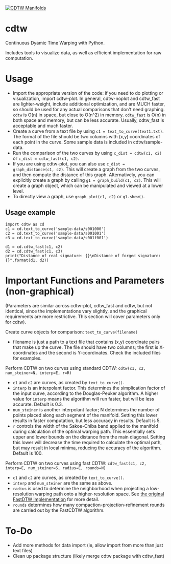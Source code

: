 <a href="databricks.com"><img src="https://i.imgur.com/mPcCDfT.png" title="CDTW Manifolds"></a>

# cdtw
Continuous Dyamic Time Warping with Python.
 
Includes tools to visualize data, as well as efficient implementation for raw computation.

# Usage
 - Import the appropriate version of the code: if you need to do plotting or visualization, import cdtw-plot. In general, cdtw-noplot and cdtw_fast are lighter-weight, include additional optimization, and are MUCH faster, so should be used for any actual comparisons that don't need graphing. `cdtw` is O(n) in space, but close to O(n^2) in memory. `cdtw_fast` is O(n) in both space and memory, but can be less accurate. Usually, cdtw_fast is acceptable and much faster.
 - Create a curve from a text file by using `c1 = text_to_curve(text1.txt)`. The format of the file should be two columns with (x,y) coordinates of each point in the curve. Some sample data is included in cdtw/sample-data.
 - Run the comparison of the two curves by using `c_dist = cdtw(c1, c2)` or `c_dist = cdtw_fast(c1, c2)`. 
 - If you are using cdtw-plot, you can also use `c_dist = graph_distance(c1, c2)`. This will create a graph from the two curves, and then compute the distance of this graph. Alternatively, you can explicitly create a graph by calling `g1 = graph_build(c1, c2)`. This will create a graph object, which can be manipulated and viewed at a lower level.
 - To directly view a graph, use `graph_plot(c1, c2)` or `g1.show()`.
 
## Usage example
```
import cdtw as cd
c1 = cd.text_to_curve('sample-data/s001000')
c2 = cd.text_to_curve('sample-data/s001001')
c3 = cd.text_to_curve('sample-data/s001f001')

d1 = cd.cdtw_fast(c1, c2)
d2 = cd.cdtw_fast(c1, c3)
print("Distance of real signature: {}\nDistance of forged signature: {}".format(d1, d2))
```

# Important Functions and Parameters (non-graphical)
(Parameters are similar across cdtw-plot, cdtw_fast and cdtw, but not identical, since the implementations vary slightly, and the graphical requirements are more restrictive. This section will cover parameters only for cdtw).

Create curve objects for comparison: `text_to_curve(filename)`
- filename is just a path to a text file that contains (x,y) coordinate pairs that make up the curve. The file should have two columns; the first is X-coordinates and the second is Y-coordinates. Check the included files for examples.

Perform CDTW on two curves using standard CDTW: `cdtw(c1, c2, num_steiner=N, interp=E, r=R)`
- `c1` and `c2` are curves, as created by `text_to_curve()`.
- `interp` is an interpolant factor. This determines the simplication factor of the input curve, according to the Douglas-Peuker algorithm. A higher value for `interp` means the algorithm will run faster, but will be less accurate. Default is 0.3.
- `num_steiner` is another interpolant factor; N determines the number of points placed along each segment of the manifold. Setting this lower results in faster computation, but less accuracy in results. Default is 5.
- `r` controls the width of the Sakoe-Chiba band applied to the manifold during calculation of the optimal warping path. This essentially sets upper and lower bounds on the distance from the main diagonal. Setting this lower will decrease the time required to calculate the optimal path, but may result in local minima, reducing the accuracy of the algorithm. Default is 100.

Perform CDTW on two curves using fast CDTW: `cdtw_fast(c1, c2, interp=E, num_steiner=S, radius=E, rounds=N)`
- `c1` and `c2` are curves, as created by `text_to_curve()`.
- `interp` and `num_steiner` are the same as above.
- `radius` is used to determine the neighborhood when projecting a low-resolution warping path onto a higher-resolution space. See [the original FastDTW implementation](https://github.com/rmaestre/FastDTW) for more detail.
- `rounds` determines how many compaction-projection-refinement rounds are carried out by the FastCDTW algorithm.

# To-Do
- Add more methods for data import (ie, allow import from more than just text files)
- Clean up package structure (likely merge cdtw package with cdtw_fast)
